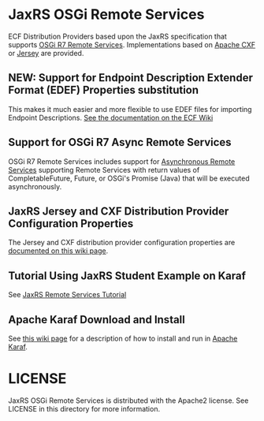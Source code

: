 JaxRS OSGi Remote Services
===========================

ECF Distribution Providers based upon the JaxRS specification that supports [OSGi R7 Remote Services](https://osgi.org/specification/osgi.cmpn/7.0.0/service.remoteservices.html).   Implementations based on [Apache CXF](http://cxf.apache.org/) or [Jersey](https://jersey.github.io/) are provided.  

## NEW:  Support for Endpoint Description Extender Format (EDEF) Properties substitution
This makes it much easier and more flexible to use EDEF files for importing Endpoint Descriptions.  [See the documentation on the ECF Wiki](https://wiki.eclipse.org/Using_Properties_to_Import_Endpoint_Descriptions)

## Support for OSGi R7 Async Remote Services
OSGi R7 Remote Services includes support for [Asynchronous Remote Services](https://osgi.org/specification/osgi.cmpn/7.0.0/service.remoteservices.html#d0e1407) supporting Remote Services with return values of CompletableFuture, Future, or OSGi's Promise (Java) that will be executed asynchronously.

## JaxRS Jersey and CXF Distribution Provider Configuration Properties

The Jersey and CXF distribution provider configuration properties are [documented on this wiki page](https://github.com/ECF/JaxRSProviders/wiki/JaxRS-Distribution-Provider-Configuration-Properties).

## Tutorial Using JaxRS Student Example on Karaf

See [JaxRS Remote Services Tutorial](https://wiki.eclipse.org/Tutorial:_JaxRS_Remote_Services_on_Karaf)

## Apache Karaf Download and Install

See [this wiki page](https://wiki.eclipse.org/Tutorial:_JaxRS_Remote_Services_on_Karaf) for a description of how to install and run in [Apache Karaf](https://karaf.apache.org/).

LICENSE
=======

JaxRS OSGi Remote Services is distributed with the Apache2 license. See LICENSE in this directory for more
information.

